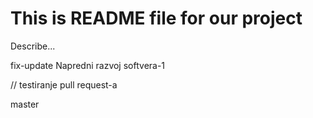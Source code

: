 # This is README file for our project

Describe...

 fix-update
Napredni razvoj softvera-1

// testiranje pull request-a


 master
